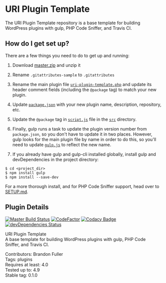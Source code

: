 # URI Plugin Template

The URI Plugin Template repository is a base template for building WordPress plugins with gulp, PHP Code Sniffer, and Travis CI.

## How do I get set up?

There are a few things you need to do to get up and running:

1. Download [master.zip](https://github.com/uriweb/uri-plugin-template/archive/master.zip) and unzip it

2. Rename `.gitattributes-sample` to `.gitattributes`

3. Rename the main plugin file [`uri-plugin-template.php`](https://github.com/uriweb/uri-plugin-template/blob/master/uri-plugin-template.php) and update its header comment fields (including the `@package` tag) to match your new plugin.

4. Update [`package.json`](https://github.com/uriweb/uri-plugin-template/blob/master/package.json) with your new plugin name, description, repository, etc.

5. Update the `@package` tag in [`script.js`](https://github.com/uriweb/uri-plugin-template/blob/master/src/script.js) file in the [`src`](https://github.com/uriweb/uri-plugin-template/blob/master/src) directory.

6. Finally, gulp runs a task to update the plugin version number from `package.json`, so you don't have to update it in two places.  However, gulp looks for the main plugin file by name in order to do this, so you'll need to update [`gulp.js`](https://github.com/uriweb/uri-plugin-template/blob/e7208805f9fedd83c29739de3307e91a0e64aaea/gulpfile.js#L86) to reflect the new name.

7. If you already have gulp and gulp-cli installed globally, install gulp and devDependencies in the project directory:

```shell
$ cd <project_dir>
$ npm install gulp
$ npm install --save-dev
```

For a more thorough install, and for PHP Code Sniffer support, head over to [SETUP.md](https://github.com/uriweb/uri-plugin-template/blob/master/SETUP.md).


## Plugin Details

[![Master Build Status](https://travis-ci.org/uriweb/uri-plugin-template.svg?branch=master "Master build status")](https://travis-ci.org/uriweb/uri-plugin-template)
[![CodeFactor](https://www.codefactor.io/repository/github/uriweb/uri-plugin-template/badge/master)](https://www.codefactor.io/repository/github/uriweb/uri-plugin-template/overview/master)
[![Codacy Badge](https://api.codacy.com/project/badge/Grade/77712193bd8643f88fad1fbdc8a02c87)](https://www.codacy.com/app/uriweb/uri-plugin-template?utm_source=github.com&amp;utm_medium=referral&amp;utm_content=uriweb/uri-plugin-template&amp;utm_campaign=Badge_Grade)
[![devDependencies Status](https://david-dm.org/uriweb/uri-plugin-template/dev-status.svg)](https://david-dm.org/uriweb/uri-plugin-template?type=dev)

URI Plugin Template  
A base template for building WordPress plugins with gulp, PHP Code Sniffer, and Travis CI.

Contributors: Brandon Fuller  
Tags: plugins  
Requires at least: 4.0  
Tested up to: 4.9  
Stable tag: 0.1.0  